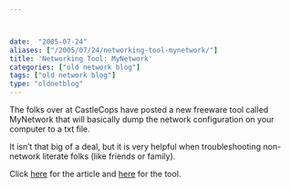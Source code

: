 ```yaml
---



date:  "2005-07-24"
aliases: ["/2005/07/24/networking-tool-mynetwork/"]
title: 'Networking Tool: MyNetwork'
categories: ["old network blog"]
tags: ["old network blog"]
type: "oldnetblog"
---
```

The folks over at CastleCops have posted a new freeware tool called MyNetwork that will basically dump the network configuration on your computer to a txt file.


It isn&#8217;t that big of a deal, but it is very helpful when troubleshooting non-network literate folks (like friends or family).


Click <a href="http://castlecops.com/article-6128-nested-0-0.html">here</a> for the article and <a href="//castlecops.com/downloads-file-472.html">here</a> for the tool.


